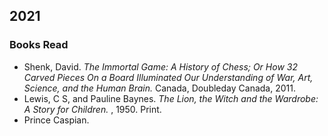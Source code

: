 ## 2021  

### Books Read  
 - Shenk, David. *The Immortal Game: A History of Chess; Or How 32 Carved Pieces On a Board Illuminated Our Understanding of War, Art, Science, and the Human Brain.* Canada, Doubleday Canada, 2011.  
 - Lewis, C S, and Pauline Baynes. *The Lion, the Witch and the Wardrobe: A Story for Children.* , 1950. Print.  
 - Prince Caspian. 
